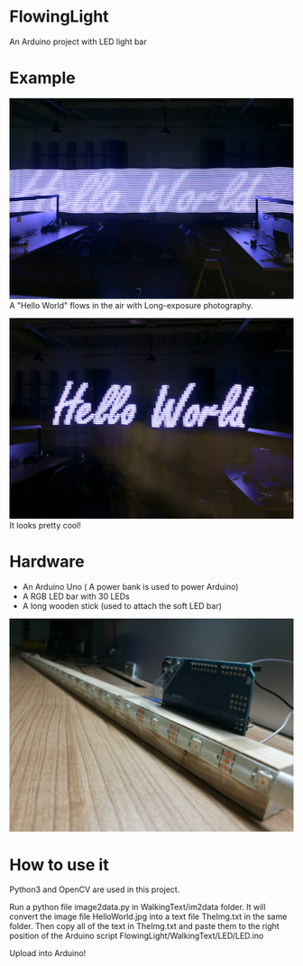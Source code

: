 # FlowingLight
An Arduino project with LED light bar


# Example
  ![Hello World](
      https://github.com/EvenZHAnglll/FlowingLight/blob/master/HelloWorld.jpeg
    )
  A "Hello World" flows in the air with Long-exposure photography.
  
  ![Hello World Dark](
      https://github.com/EvenZHAnglll/FlowingLight/blob/master/HelloWorld_Dark.jpeg
    )  
  It looks pretty cool!
# Hardware 
* An Arduino Uno ( A power bank is used to power Arduino)
* A RGB LED bar with 30 LEDs
* A long wooden stick (used to attach the soft LED bar)

![Stick](
      https://github.com/EvenZHAnglll/FlowingLight/blob/master/stick.jpg
    )  

# How to use it

Python3 and OpenCV are used in this project.

Run a python file image2data.py in WalkingText/im2data folder. 
  It will convert the image file  HelloWorld.jpg into a text file TheImg.txt in the same folder.
  Then copy all of the text in TheImg.txt and paste them to the right position of the Arduino script FlowingLight/WalkingText/LED/LED.ino 

Upload into Arduino!
